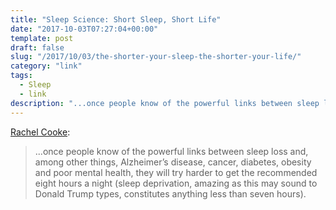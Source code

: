 ```yaml
---
title: "Sleep Science: Short Sleep, Short Life"
date: "2017-10-03T07:27:04+00:00"
template: post
draft: false
slug: "/2017/10/03/the-shorter-your-sleep-the-shorter-your-life/"
category: "link"
tags:
  - Sleep
  - link
description: "...once people know of the powerful links between sleep loss and, among other things, Alzheimer’s disease, cancer, diabetes, obesity and poor mental health, they will try harder to get the recommended eight hours a night..."
---
```


[Rachel Cooke](https://www.theguardian.com/lifeandstyle/2017/sep/24/why-lack-of-sleep-health-worst-enemy-matthew-walker-why-we-sleep):

> ...once people know of the powerful links between sleep loss and, among other things, Alzheimer’s disease, cancer, diabetes, obesity and poor mental health, they will try harder to get the recommended eight hours a night (sleep deprivation, amazing as this may sound to Donald Trump types, constitutes anything less than seven hours).
